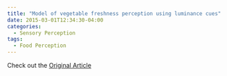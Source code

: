 ```yaml
---
title: "Model of vegetable freshness perception using luminance cues"
date: 2015-03-01T12:34:30-04:00
categories:
  - Sensory Perception
tags:
  - Food Perception
---
```




Check out the [Original Article][URL] 

[URL]:  https://doi.org/10.1016/j.foodqual.2014.06.010